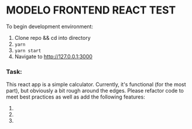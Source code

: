 MODELO FRONTEND REACT TEST
==========================


To begin development environment:
1. Clone repo && cd into directory
2. `yarn`
3. `yarn start`
4. Navigate to http://127.0.0.1:3000


### Task:

This react app is a simple calculator.  Currently, it's functional (for the most part),
but obviously a bit rough around the edges.  Please refactor code to meet best practices
as well as add the following features:

1.
2.
3.